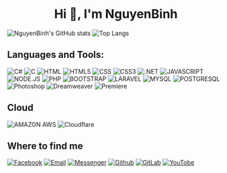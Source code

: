<h1 align="center">Hi 👋, I'm NguyenBinh</h1>

![NguyenBinh's GitHub stats](https://github-readme-stats.vercel.app/api?username=nguyenbinhit&bg_color=30,e96443,904e95&title_color=fff&text_color=fff&icon_color=fff&hide_border=false&include_all_commits=false&count_private=true&show_icons=true) ![Top Langs](https://github-readme-stats.vercel.app/api/top-langs/?username=nguyenbinhit&bg_color=30,e96443,904e95&title_color=fff&text_color=fff&icon_color=fff&layout=compact&langs_count=8)

## Languages and Tools:
![C#](https://img.shields.io/badge/C%23-239120?logo=c-sharp&logoColor=white)
![C](https://img.shields.io/badge/C-00599C?logo=c&logoColor=white)
![HTML](https://img.shields.io/badge/HTML-239120?logo=html5&logoColor=white)
![HTML5](https://img.shields.io/badge/HTML5-E34F26?logo=html5&logoColor=white)
![CSS](https://img.shields.io/badge/CSS-239120?logo=css3&logoColor=white)
![CSS3](https://img.shields.io/badge/CSS3-1572B6?logo=css3&logoColor=white)
![.NET](https://img.shields.io/badge/.NET-5C2D91?logo=.net&logoColor=white)
![JAVASCRIPT](https://img.shields.io/badge/JavaScript-F7DF1E?logo=javascript&logoColor=black)
![NODE.JS](https://img.shields.io/badge/Node.js-43853D?logo=node.js&logoColor=white)
![PHP](https://img.shields.io/badge/PHP-777BB4?logo=php&logoColor=white)
![BOOTSTRAP](https://img.shields.io/badge/Bootstrap-563D7C?logo=bootstrap&logoColor=white)
![LARAVEL](https://img.shields.io/badge/Laravel-FF2D20?logo=laravel&logoColor=white)
![MYSQL](https://img.shields.io/badge/MySQL-00000F?logo=mysql&logoColor=white)
![POSTGRESQL](https://img.shields.io/badge/PostgreSQL-316192?logo=postgresql&logoColor=white)
![Photoshop](https://aleen42.github.io/badges/src/photoshop.svg)
![Dreamweaver](https://aleen42.github.io/badges/src/dreamweaver.svg)
![Premiere](https://aleen42.github.io/badges/src/premiere.svg)

## Cloud
![AMAZON AWS](https://img.shields.io/badge/Amazon_AWS-232F3E?logo=amazon-aws&logoColor=white)
![Cloudflare](https://img.shields.io/badge/Cloudflare-F38020?logo=Cloudflare&logoColor=white)

## Where to find me
[![Facebook](https://img.shields.io/badge/Facebook-1877F2?logo=Facebook&logoColor=white)](https://facebook.com/nguyenbinhltv)
[![Email](https://img.shields.io/badge/Gmail-D14836?logo=gmail&logoColor=white)](nguyenbinhltv@gmail.com)
[![Messenger](https://img.shields.io/badge/Messenger-00B2FF?logo=messenger&logoColor=white)](https://facebook.com/nguyenbinhltv)
[![Github](https://img.shields.io/badge/GitHub-100000?logo=github&logoColor=white)](https://github.com/nguyenbinhit)
[![GitLab](https://img.shields.io/badge/GitLab-330F63?logo=github&logoColor=white)](https://github.com/nguyenbinhit)
[![YouTobe](https://img.shields.io/badge/YouTube-FF0000?logo=youtube&logoColor=white)](https://youtube.com/@BinhNguyen-dev)
